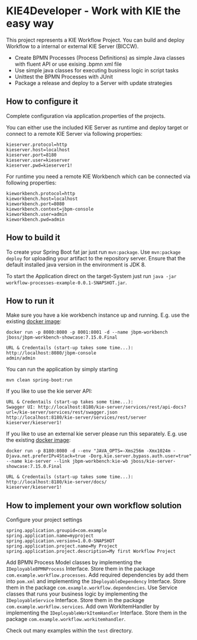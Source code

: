 KIE4Developer - Work with KIE the easy way
========================================

This project represents a KIE Workflow Project. You can build and deploy Workflow to a internal or external KIE Server (BICCW).
- Create BPMN Processes (Process Definitions) as simple Java classes with fluent API or use exising .bpmn xml file
- Use simple java classes for executing business logic in script tasks
- Unittest the BPMN Processes with JUnit
- Package a release and deploy to a Server with update strategies

How to configure it
------------------------------

Complete configuration via application.properties of the projects.

You can either use the included KIE Server as runtime and deploy target or 
connect to a remote KIE Server via following properties:
```
kieserver.protocol=http
kieserver.host=localhost
kieserver.port=8180
kieserver.user=kieserver
kieserver.pwd=kieserver1!
```

For runtime you need a remote KIE Workbench which can be connected via following properties:
```
kieworkbench.protocol=http
kieworkbench.host=localhost
kieworkbench.port=8080
kieworkbench.context=jbpm-console
kieworkbench.user=admin
kieworkbench.pwd=admin
```

How to build it
------------------------------
To create your Spring Boot fat jar just run `mvn:package`. Use `mvn:package deploy` for uploading your artifact to the repository server.
Ensure that the default installed java version in the environment is JDK 8.

To start the Application direct on the target-System just run `java -jar workflow-processes-example-0.0.1-SNAPSHOT.jar`.

How to run it
------------------------------

Make sure you have a kie workbench instance up and running. E.g. use the existing [docker image](https://hub.docker.com/r/jboss/jbpm-workbench-showcase):

```
docker run -p 8080:8080 -p 8001:8001 -d --name jbpm-workbench jboss/jbpm-workbench-showcase:7.15.0.Final

URL & Credentails (start-up takes some time...):
http://localhost:8080/jbpm-console
admin/admin
```

You can run the application by simply starting

```
mvn clean spring-boot:run
```

If you like to use the kie server API:

```
URL & Credentails (start-up takes some time...):
Swagger UI: http://localhost:8180/kie-server/services/rest/api-docs?url=/kie-server/services/rest/swagger.json
http://localhost:8180/kie-server/services/rest/server
kieserver/kieserver1!
```

If you like to use an external kie server please run this separately. E.g. use the existing [docker image](https://hub.docker.com/r/jboss/kie-server-showcase):

```
docker run -p 8180:8080 -d --env "JAVA_OPTS=-Xms256m -Xmx1024m -Djava.net.preferIPv4Stack=true -Dorg.kie.server.bypass.auth.user=true" --name kie-server --link jbpm-workbench:kie-wb jboss/kie-server-showcase:7.15.0.Final

URL & Credentails (start-up takes some time...):
http://localhost:8180/kie-server/docs/
kieserver/kieserver1!
```

How to implement your own workflow solution
------------------------------
Configure your project settings

```
spring.application.groupid=com.example
spring.application.name=myproject
spring.application.version=1.0.0-SNAPSHOT
spring.application.project.name=My Project
spring.application.project.description=My first Workflow Project
```

Add BPMN Process Model classes by implementing the ```IDeployableBPMNProcess``` Interface. Store them in the package ```com.example.workflow.processes```.
Add required dependencies by add them into  ```pom.xml``` and implementing the ```IDeployableDependency``` Interface. Store them in the package ```com.example.workflow.dependencies```.
Use Service classes that runs your business logic by implementing the ```IDeployableService``` Interface. Store them in the package ```com.example.workflow.services```.
Add own WorkItemHandler by implementing the ```IDeployableWorkItemHandler``` Interface. Store them in the package ```com.example.workflow.workitemhandler```.

Check out many examples within the ```test``` directory.
